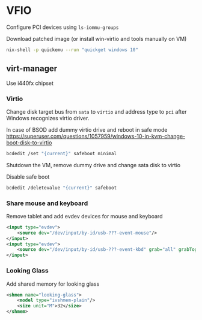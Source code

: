 # VFIO

Configure PCI devices using `ls-iommu-groups`

Download patched image (or install win-virtio and tools manually on VM)

```bash
nix-shell -p quickemu --run "quickget windows 10"
```

## virt-manager

Use i440fx chipset

### Virtio

Change disk target bus from `sata` to `virtio` and address type to `pci` after Windows recognizes virtio driver.

In case of BSOD add dummy virtio drive and reboot in safe mode
https://superuser.com/questions/1057959/windows-10-in-kvm-change-boot-disk-to-virtio

```bash
bcdedit /set "{current}" safeboot minimal
```

Shutdown the VM, remove dummy drive and change sata disk to virtio

Disable safe boot

```bash
bcdedit /deletevalue "{current}" safeboot
```

### Share mouse and keyboard

Remove tablet and add evdev devices for mouse and keyboard

```xml
<input type="evdev">
    <source dev="/dev/input/by-id/usb-???-event-mouse"/>
</input>
<input type="evdev">
    <source dev="/dev/input/by-id/usb-???-event-kbd" grab="all" grabToggle="ctrl-ctrl" repeat="on"/>
</input>
```

### Looking Glass

Add shared memory for looking glass

```xml
<shmem name="looking-glass">
    <model type="ivshmem-plain"/>
    <size unit="M">32</size>
</shmem>
```
